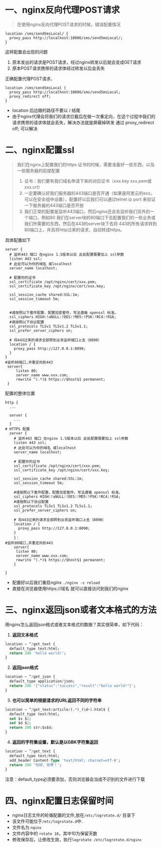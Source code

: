 # 一、nginx反向代理POST请求
> 在使用nginx反向代理POST请求的时候，错误配置情况

```nginx
location /sms/sendSmsLocal/ {
  proxy_pass http://localhost:10086/sms/sendSmsLocal/;
}
```
这样配置会出现的问题

1. 原本发出的请求是POST请求，经过nginx转发以后就会变成GET请求
2. 原本POST请求携带的请求体经过转发以后会丢失

正确配置代理POST请求、
```nginx
location /sms/sendSmsLocal {
  proxy_pass http://localhost:10086/sms/sendSmsLocal;
  proxy_redirect off;
}
```

- location 后边跟的路径不要以 / 结尾
- 由于nginx代理会将我们的请求拦截后在做一次重定向，在这个过程中我们的请求携带的请求体就会丢失，解决办法就是屏蔽掉转发 通过 proxy_redirect off; 可以解决
# 二、nginx配置ssl
> 我们在nginx上配置我们的https 证书的时候，需要准备好一些东西，以及一些服务器的前提配置
> 1. 证书：我们要有我们域名申请下来的对应证书（xxx.key xxx.pem或 xxx.crt）
> 2. 一定要确认好我们服务器的443端口是否开通（如果是阿里云的ecs，可以在安全组中设置），配置好以后我们可以通过telnet ip port 来验证一下服务器的443端口是否开放
> 3.  我们正常的配置是监听443端口，然后nginx还会去监听我们另外的一个端口，例如80 我们在server块的80端口下去配置我们的一些业务或我们所需要的东西，然后在443的server块下去将 443的所有请求转到80端口上，并且将http过来的请求，自动转成https。

具体配置如下
```nginx
server {
  # 监听443 端口 在nginx 1.5版本以后 此处配置需要加上 ssl参数
  listen 443 ssl;
  # 此处可以为你的域名 或localhost
  server_name localhost;

  # 配置你的证书
  ssl_certificate /opt/nginx/cert/xxx.pem;
  ssl_certificate_key /opt/nginx/cert/xxx.key;

  ssl_session_cache shared:SSL:1m;
  ssl_session_timeout 5m;
  
	
  #请按照以下套件配置，配置加密套件，写法遵循 openssl 标准。
  ssl_ciphers HIGH:!aNULL:!DES:!MD5:!PSK:!RC4:!RSA;
  #请按照以下协议配置
  ssl_protocols TLSv1 TLSv1.2 TLSv1.1;
  ssl_prefer_server_ciphers on;

  # 将443过来的请求全部转到业务监听端口上去（8090）
  location / {
    proxy_pass http://127.0.0.1:8090;
  }
}
#监听80端口,并重定向到443
 server{
     listen 80;
     server_name www.xxx.com;
     rewrite ^(.*)$ https://$host$1 permanent;
 }
```
配置的整体位置
```nginx
http {
  ...

  server {
    ...
  }
# HTTPS 配置
  server {
    # 监听443 端口 在nginx 1.5版本以后 此处配置需要加上 ssl参数
    listen 443 ssl;
    # 此处可以为你的域名 或localhost
    server_name localhost;
  
    # 配置你的证书
    ssl_certificate /opt/nginx/cert/xxx.pem;
    ssl_certificate_key /opt/nginx/cert/xxx.key;
  
    ssl_session_cache shared:SSL:1m;
    ssl_session_timeout 5m;
  	
    #请按照以下套件配置，配置加密套件，写法遵循 openssl 标准。
    ssl_ciphers HIGH:!aNULL:!DES:!MD5:!PSK:!RC4:!RSA;
    #请按照以下协议配置
    ssl_protocols TLSv1 TLSv1.2 TLSv1.1;
    ssl_prefer_server_ciphers on;
  
    # 将443过来的请求全部转到业务监听端口上去（8090）
    location / {
      proxy_pass http://127.0.0.1:8090;
    }
	}：
#监听80端口,并重定向到443
 	server{
     listen 80;
     server_name www.xxx.com;
     rewrite ^(.*)$ https://$host$1 permanent;
	}
  
}
```

- 配置好以后我们重启nginx `./nginx -s reload`
- 直接在浏览器使用https://域名  就可以直接访问到我们的nginx
# 三、nginx返回json或者文本格式的方法
用nginx怎么返回json格式或者文本格式的数据？其实很简单，如下代码：

1. **返回文本格式**
```sql
location ~ ^/get_text {
  default_type text/html;
  return 200 'hello world!';
}
```

2. **返回json格式**
```sql
location ~ ^/get_json {
  default_type application/json;
  return 200 '{"status":"success","result":"hello world!"}';
}
```

3. **也可以简单的根据请求的URL返回不同的字符串**
```sql
location ~ ^/get_text/article/(.*)_(\d+).html$ {
  default_type text/html;
  set $s $1;
  set $d $2;
  return 200 str:$s$d;
}
```

4. **返回的字符集设置，默认是以GBK字符集返回**
```sql
location ~ ^/get_text {
  default_type text/html;
  add_header Content-Type 'text/html; charset=utf-8';
  return 200 '你好，世界！'; 
}
```
注意：default_type必须要添加，否则浏览器会当成不识别的文件进行下载
# 四、nginx配置日志保留时间

- nginx日志文件的轮循配置的文件,放在`/etc/logrotate.d/` 目录下
- 该文件可能位于`/etc/logrotate.d`中.
- 文件名为 `nginx`
- 文件内容中的 `rotate 10`，其中10为保留天数
- 修改保存后，让修改生效，执行`logrotate /etc/logrotate.d/nginx`


